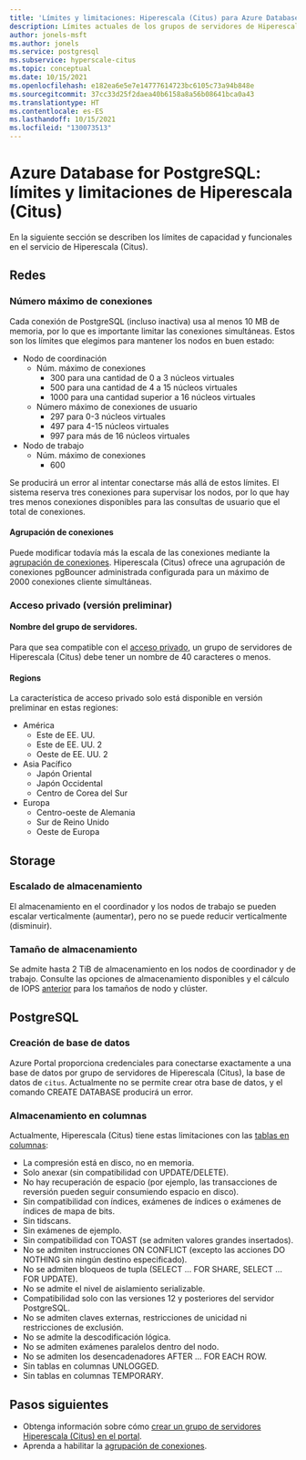 ```yaml
---
title: 'Límites y limitaciones: Hiperescala (Citus) para Azure Database for PostgreSQL'
description: Límites actuales de los grupos de servidores de Hiperescala (Citus)
author: jonels-msft
ms.author: jonels
ms.service: postgresql
ms.subservice: hyperscale-citus
ms.topic: conceptual
ms.date: 10/15/2021
ms.openlocfilehash: e182ea6e5e7e14777614723bc6105c73a94b848e
ms.sourcegitcommit: 37cc33d25f2daea40b6158a8a56b08641bca0a43
ms.translationtype: HT
ms.contentlocale: es-ES
ms.lasthandoff: 10/15/2021
ms.locfileid: "130073513"
---
```

# <a name="azure-database-for-postgresql--hyperscale-citus-limits-and-limitations"></a>Azure Database for PostgreSQL: límites y limitaciones de Hiperescala (Citus)

En la siguiente sección se describen los límites de capacidad y funcionales en el servicio de Hiperescala (Citus).

## <a name="networking"></a>Redes

### <a name="maximum-connections"></a>Número máximo de conexiones

Cada conexión de PostgreSQL (incluso inactiva) usa al menos 10 MB de memoria, por lo que es importante limitar las conexiones simultáneas. Estos son los límites que elegimos para mantener los nodos en buen estado:

* Nodo de coordinación
   * Núm. máximo de conexiones
       * 300 para una cantidad de 0 a 3 núcleos virtuales
       * 500 para una cantidad de 4 a 15 núcleos virtuales
       * 1000 para una cantidad superior a 16 núcleos virtuales
   * Número máximo de conexiones de usuario
       * 297 para 0-3 núcleos virtuales
       * 497 para 4-15 núcleos virtuales
       * 997 para más de 16 núcleos virtuales
* Nodo de trabajo
   * Núm. máximo de conexiones
       * 600

Se producirá un error al intentar conectarse más allá de estos límites. El sistema reserva tres conexiones para supervisar los nodos, por lo que hay tres menos conexiones disponibles para las consultas de usuario que el total de conexiones.

#### <a name="connection-pooling"></a>Agrupación de conexiones

Puede modificar todavía más la escala de las conexiones mediante la [agrupación de conexiones](concepts-hyperscale-connection-pool.md). Hiperescala (Citus) ofrece una agrupación de conexiones pgBouncer administrada configurada para un máximo de 2000 conexiones cliente simultáneas.

### <a name="private-access-preview"></a>Acceso privado (versión preliminar)

#### <a name="server-group-name"></a>Nombre del grupo de servidores.

Para que sea compatible con el [acceso privado](concepts-hyperscale-private-access.md), un grupo de servidores de Hiperescala (Citus) debe tener un nombre de 40 caracteres o menos.

#### <a name="regions"></a>Regions

La característica de acceso privado solo está disponible en versión preliminar en estas regiones:

* América
    * Este de EE. UU.
    * Este de EE. UU. 2
    * Oeste de EE. UU. 2
* Asia Pacífico
    * Japón Oriental
    * Japón Occidental
    * Centro de Corea del Sur
* Europa
    * Centro-oeste de Alemania
    * Sur de Reino Unido
    * Oeste de Europa

## <a name="storage"></a>Storage

### <a name="storage-scaling"></a>Escalado de almacenamiento

El almacenamiento en el coordinador y los nodos de trabajo se pueden escalar verticalmente (aumentar), pero no se puede reducir verticalmente (disminuir).

### <a name="storage-size"></a>Tamaño de almacenamiento

Se admite hasta 2 TiB de almacenamiento en los nodos de coordinador y de trabajo. Consulte las opciones de almacenamiento disponibles y el cálculo de IOPS [anterior](concepts-hyperscale-configuration-options.md#compute-and-storage) para los tamaños de nodo y clúster.

## <a name="postgresql"></a>PostgreSQL

### <a name="database-creation"></a>Creación de base de datos

Azure Portal proporciona credenciales para conectarse exactamente a una base de datos por grupo de servidores de Hiperescala (Citus), la base de datos de `citus`. Actualmente no se permite crear otra base de datos, y el comando CREATE DATABASE producirá un error.

### <a name="columnar-storage"></a>Almacenamiento en columnas

Actualmente, Hiperescala (Citus) tiene estas limitaciones con las [tablas en columnas](concepts-hyperscale-columnar.md):

* La compresión está en disco, no en memoria.
* Solo anexar (sin compatibilidad con UPDATE/DELETE).
* No hay recuperación de espacio (por ejemplo, las transacciones de reversión pueden seguir consumiendo espacio en disco).
* Sin compatibilidad con índices, exámenes de índices o exámenes de índices de mapa de bits.
* Sin tidscans.
* Sin exámenes de ejemplo.
* Sin compatibilidad con TOAST (se admiten valores grandes insertados).
* No se admiten instrucciones ON CONFLICT (excepto las acciones DO NOTHING sin ningún destino especificado).
* No se admiten bloqueos de tupla (SELECT ... FOR SHARE, SELECT ... FOR UPDATE).
* No se admite el nivel de aislamiento serializable.
* Compatibilidad solo con las versiones 12 y posteriores del servidor PostgreSQL.
* No se admiten claves externas, restricciones de unicidad ni restricciones de exclusión.
* No se admite la descodificación lógica.
* No se admiten exámenes paralelos dentro del nodo.
* No se admiten los desencadenadores AFTER ... FOR EACH ROW.
* Sin tablas en columnas UNLOGGED.
* Sin tablas en columnas TEMPORARY.

## <a name="next-steps"></a>Pasos siguientes

* Obtenga información sobre cómo [crear un grupo de servidores Hiperescala (Citus) en el portal](quickstart-create-hyperscale-portal.md).
* Aprenda a habilitar la [agrupación de conexiones](concepts-hyperscale-connection-pool.md).
